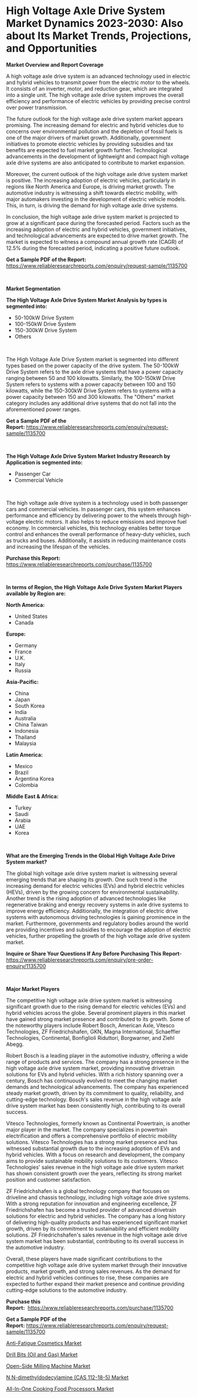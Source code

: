 <p><h1>High Voltage Axle Drive System Market Dynamics 2023-2030: Also about Its Market Trends, Projections, and Opportunities</h1></p><p><strong>Market Overview and Report Coverage</strong></p>
<p><p>A high voltage axle drive system is an advanced technology used in electric and hybrid vehicles to transmit power from the electric motor to the wheels. It consists of an inverter, motor, and reduction gear, which are integrated into a single unit. The high voltage axle drive system improves the overall efficiency and performance of electric vehicles by providing precise control over power transmission.</p><p>The future outlook for the high voltage axle drive system market appears promising. The increasing demand for electric and hybrid vehicles due to concerns over environmental pollution and the depletion of fossil fuels is one of the major drivers of market growth. Additionally, government initiatives to promote electric vehicles by providing subsidies and tax benefits are expected to fuel market growth further. Technological advancements in the development of lightweight and compact high voltage axle drive systems are also anticipated to contribute to market expansion.</p><p>Moreover, the current outlook of the high voltage axle drive system market is positive. The increasing adoption of electric vehicles, particularly in regions like North America and Europe, is driving market growth. The automotive industry is witnessing a shift towards electric mobility, with major automakers investing in the development of electric vehicle models. This, in turn, is driving the demand for high voltage axle drive systems.</p><p>In conclusion, the high voltage axle drive system market is projected to grow at a significant pace during the forecasted period. Factors such as the increasing adoption of electric and hybrid vehicles, government initiatives, and technological advancements are expected to drive market growth. The market is expected to witness a compound annual growth rate (CAGR) of 12.5% during the forecasted period, indicating a positive future outlook.</p></p>
<p><strong>Get a Sample PDF of the Report:</strong> <a href="https://www.reliableresearchreports.com/enquiry/request-sample/1135700">https://www.reliableresearchreports.com/enquiry/request-sample/1135700</a></p>
<p>&nbsp;</p>
<p><strong>Market Segmentation</strong></p>
<p><strong>The High Voltage Axle Drive System Market Analysis by types is segmented into:</strong></p>
<p><ul><li>50-100kW Drive System</li><li>100-150kW Drive System</li><li>150-300kW Drive System</li><li>Others</li></ul></p>
<p>&nbsp;</p>
<p><p>The High Voltage Axle Drive System market is segmented into different types based on the power capacity of the drive system. The 50-100kW Drive System refers to the axle drive systems that have a power capacity ranging between 50 and 100 kilowatts. Similarly, the 100-150kW Drive System refers to systems with a power capacity between 100 and 150 kilowatts, while the 150-300kW Drive System refers to systems with a power capacity between 150 and 300 kilowatts. The "Others" market category includes any additional drive systems that do not fall into the aforementioned power ranges.</p></p>
<p><strong>Get a Sample PDF of the Report:</strong>&nbsp;<a href="https://www.reliableresearchreports.com/enquiry/request-sample/1135700">https://www.reliableresearchreports.com/enquiry/request-sample/1135700</a></p>
<p>&nbsp;</p>
<p><strong>The High Voltage Axle Drive System Market Industry Research by Application is segmented into:</strong></p>
<p><ul><li>Passenger Car</li><li>Commercial Vehicle</li></ul></p>
<p>&nbsp;</p>
<p><p>The high voltage axle drive system is a technology used in both passenger cars and commercial vehicles. In passenger cars, this system enhances performance and efficiency by delivering power to the wheels through high-voltage electric motors. It also helps to reduce emissions and improve fuel economy. In commercial vehicles, this technology enables better torque control and enhances the overall performance of heavy-duty vehicles, such as trucks and buses. Additionally, it assists in reducing maintenance costs and increasing the lifespan of the vehicles.</p></p>
<p><strong>Purchase this Report:</strong>&nbsp; <a href="https://www.reliableresearchreports.com/purchase/1135700">https://www.reliableresearchreports.com/purchase/1135700</a></p>
<p>&nbsp;</p>
<p><strong>In terms of Region, the High Voltage Axle Drive System Market Players available by Region are:</strong></p>
<p>
    <p> <strong> North America: </strong>
        <ul>
            <li>United States</li>
            <li>Canada</li>
        </ul>
        </p> 
    <p> <strong> Europe: </strong>
        <ul>
            <li>Germany</li>
            <li>France</li>
            <li>U.K.</li>
            <li>Italy</li>
            <li>Russia</li>
        </ul>
        </p> 
    <p> <strong> Asia-Pacific: </strong>
        <ul>
            <li>China</li>
            <li>Japan</li>
            <li>South Korea</li>
            <li>India</li>
            <li>Australia</li>
            <li>China Taiwan</li>
            <li>Indonesia</li>
            <li>Thailand</li>
            <li>Malaysia</li>
        </ul>
        </p> 
    <p> <strong> Latin America: </strong>
        <ul>
            <li>Mexico</li>
            <li>Brazil</li>
            <li>Argentina Korea</li>
            <li>Colombia</li>
        </ul>
        </p> 
    <p> <strong> Middle East & Africa: </strong>
        <ul>
            <li>Turkey</li>
            <li>Saudi</li>
            <li>Arabia</li>
            <li>UAE</li>
            <li>Korea</li>
        </ul>
    </p>
    </p>
<p>&nbsp;</p>
<p><strong>What are the Emerging Trends in the Global High Voltage Axle Drive System market?</strong></p>
<p><p>The global high voltage axle drive system market is witnessing several emerging trends that are shaping its growth. One such trend is the increasing demand for electric vehicles (EVs) and hybrid electric vehicles (HEVs), driven by the growing concern for environmental sustainability. Another trend is the rising adoption of advanced technologies like regenerative braking and energy recovery systems in axle drive systems to improve energy efficiency. Additionally, the integration of electric drive systems with autonomous driving technologies is gaining prominence in the market. Furthermore, governments and regulatory bodies around the world are providing incentives and subsidies to encourage the adoption of electric vehicles, further propelling the growth of the high voltage axle drive system market.</p></p>
<p><strong>Inquire or Share Your Questions If Any Before Purchasing This Report</strong>- <a href="https://www.reliableresearchreports.com/enquiry/pre-order-enquiry/1135700">https://www.reliableresearchreports.com/enquiry/pre-order-enquiry/1135700</a></p>
<p>&nbsp;</p>
<p><strong>Major Market Players</strong></p>
<p><p>The competitive high voltage axle drive system market is witnessing significant growth due to the rising demand for electric vehicles (EVs) and hybrid vehicles across the globe. Several prominent players in this market have gained strong market presence and contributed to its growth. Some of the noteworthy players include Robert Bosch, American Axle, Vitesco Technologies, ZF Friedrichshafen, GKN, Magna International, Schaeffler Technologies, Continental, Bonfiglioli Riduttori, Borgwarner, and Ziehl Abegg.</p><p>Robert Bosch is a leading player in the automotive industry, offering a wide range of products and services. The company has a strong presence in the high voltage axle drive system market, providing innovative drivetrain solutions for EVs and hybrid vehicles. With a rich history spanning over a century, Bosch has continuously evolved to meet the changing market demands and technological advancements. The company has experienced steady market growth, driven by its commitment to quality, reliability, and cutting-edge technology. Bosch's sales revenue in the high voltage axle drive system market has been consistently high, contributing to its overall success.</p><p>Vitesco Technologies, formerly known as Continental Powertrain, is another major player in the market. The company specializes in powertrain electrification and offers a comprehensive portfolio of electric mobility solutions. Vitesco Technologies has a strong market presence and has witnessed substantial growth due to the increasing adoption of EVs and hybrid vehicles. With a focus on research and development, the company aims to provide sustainable mobility solutions to its customers. Vitesco Technologies' sales revenue in the high voltage axle drive system market has shown consistent growth over the years, reflecting its strong market position and customer satisfaction.</p><p>ZF Friedrichshafen is a global technology company that focuses on driveline and chassis technology, including high voltage axle drive systems. With a strong reputation for innovation and engineering excellence, ZF Friedrichshafen has become a trusted provider of advanced drivetrain solutions for electric and hybrid vehicles. The company has a long history of delivering high-quality products and has experienced significant market growth, driven by its commitment to sustainability and efficient mobility solutions. ZF Friedrichshafen's sales revenue in the high voltage axle drive system market has been substantial, contributing to its overall success in the automotive industry.</p><p>Overall, these players have made significant contributions to the competitive high voltage axle drive system market through their innovative products, market growth, and strong sales revenues. As the demand for electric and hybrid vehicles continues to rise, these companies are expected to further expand their market presence and continue providing cutting-edge solutions to the automotive industry.</p></p>
<p><strong>Purchase this Report:</strong>&nbsp;&nbsp;<a href="https://www.reliableresearchreports.com/purchase/1135700">https://www.reliableresearchreports.com/purchase/1135700</a></p>
<p></p>
<p><strong>Get a Sample PDF of the Report:</strong>&nbsp;<a href="https://www.reliableresearchreports.com/enquiry/request-sample/1135700">https://www.reliableresearchreports.com/enquiry/request-sample/1135700</a></p>
<p><p><a href="https://www.linkedin.com/pulse/anti-fatigue-cosmetics-market-size-growth-forecast-from/">Anti-Fatigue Cosmetics Market</a></p><p><a href="https://www.linkedin.com/pulse/drill-bits-oil-gas-market-research-report-provides-thorough/">Drill Bits (Oil and Gas) Market</a></p><p><a href="https://medium.com/@azadyoi012547/open-side-milling-machine-market-trends-and-market-analysis-forecasted-for-period-2023-2030-b64a7f5f0130">Open-Side Milling Machine Market</a></p><p><a href="https://medium.com/@rfadda741254/n-n-dimethyldodecylamine-cas-112-18-5-market-analysis-its-cagr-market-segmentation-and-global-d6df80ab0b8b">N,N-dimethyldodecylamine (CAS 112-18-5) Market</a></p><p><a href="https://www.linkedin.com/pulse/all-in-one-cooking-food-processors-market-challenges-opportunities/">All-In-One Cooking Food Processors Market</a></p></p>